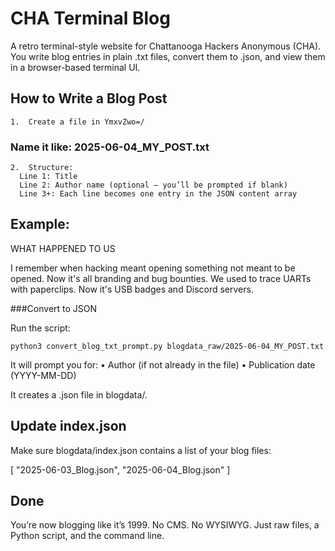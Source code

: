 # CHA Terminal Blog

A retro terminal-style website for Chattanooga Hackers Anonymous (CHA).
You write blog entries in plain .txt files, convert them to .json, and view them in a browser-based terminal UI.



## How to Write a Blog Post
	1.	Create a file in YmxvZwo=/
### Name it like: 2025-06-04_MY_POST.txt
	2.	Structure:
      Line 1: Title
      Line 2: Author name (optional — you’ll be prompted if blank)
      Line 3+: Each line becomes one entry in the JSON content array

## Example:

WHAT HAPPENED TO US

I remember when hacking meant opening something not meant to be opened.
Now it's all branding and bug bounties.
We used to trace UARTs with paperclips.
Now it's USB badges and Discord servers.




###Convert to JSON

Run the script:

```python3 convert_blog_txt_prompt.py blogdata_raw/2025-06-04_MY_POST.txt```

It will prompt you for:
	•	Author (if not already in the file)
	•	Publication date (YYYY-MM-DD)

It creates a .json file in blogdata/.


## Update index.json

Make sure blogdata/index.json contains a list of your blog files:

[
  "2025-06-03_Blog.json",
  "2025-06-04_Blog.json"
]


## Done

You’re now blogging like it’s 1999.
No CMS. No WYSIWYG. Just raw files, a Python script, and the command line.

